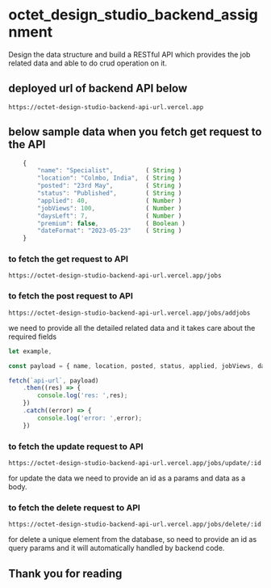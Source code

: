 # octet_design_studio_backend_assignment

Design the data structure and build a RESTful API which provides the job related data and able to do crud operation on it.


## deployed url of backend API below
`https://octet-design-studio-backend-api-url.vercel.app`



## below sample data when you fetch get request to the API

```js
    {
        "name": "Specialist",         ( String )
        "location": "Colmbo, India",  ( String )
        "posted": "23rd May",         ( String )
        "status": "Published",        ( String )
        "applied": 40,                ( Number )
        "jobViews": 100,              ( Number )
        "daysLeft": 7,                ( Number )
        "premium": false,             ( Boolean )
        "dateFormat": "2023-05-23"    ( String )
    }
```




### to fetch the get request to API

`https://octet-design-studio-backend-api-url.vercel.app/jobs`



### to fetch the post request to API

`https://octet-design-studio-backend-api-url.vercel.app/jobs/addjobs`

we need to provide all the detailed related data and it takes care about the required fields

```js
let example,

const payload = { name, location, posted, status, applied, jobViews, daysLeft, premium, dateFormat };

fetch(`api-url`, payload)
    .then((res) => {
        console.log('res: ',res);
    })
    .catch((error) => {
        console.log('error: ',error);
    })

```



### to fetch the update request to API

`https://octet-design-studio-backend-api-url.vercel.app/jobs/update/:id`

for update the data we need to provide an id as a params and data as a body.



### to fetch the delete request to API

`https://octet-design-studio-backend-api-url.vercel.app/jobs/delete/:id`

for delete a unique element from the database, so need to provide an id as query params and it will automatically handled by backend code.



## Thank you for reading